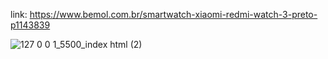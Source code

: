 link: https://www.bemol.com.br/smartwatch-xiaomi-redmi-watch-3-preto-p1143839

![127 0 0 1_5500_index html (2)](https://github.com/fabricio-hunt/Smartwatch-Xiaomi-Redmi-Watch-3/assets/87333479/41be6911-e6cf-4312-ae3d-8dfd4f8f180d)
